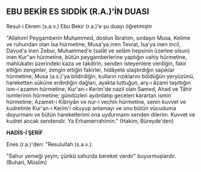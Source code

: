 ## EBU BEKİR ES SIDDİK (R.A.)'İN DUASI

Resul-i Ekrem (s.a.v.) Ebu Bekir (r.a.)'e şu duayı öğretmiştir

"Allahım! Peygamberin Muhammed, dostun İbra­him, sırdaşın Musa, Kelime ve ruhundan olan İsa hür­metine, Musa'ya inen Tevrat, İsa'ya inen incil, Davud'a inen Zebur, Muhammed'e (salât ve selâm hepsinin üze­rine olsun) inen Kur"an hürmetine, bütün peygamberle­rine yaptığın vahiy hürmetine, mahlukatın üzerindeki kaza ve takdirin, senden isteyenlere verdiğin, fakir etti­ğin zenginler, zengin ettiğin fakirler, hidâyete ulaştırdı­ğın sapıklar hürmetine; Musa (a.s.)'ya bildirdiğin, kulla­rın rızıklarını böldüğün yeryüzünü, hareketten sükûne erdirdiğin dağları, ayakta tuttuğun, arş-ı âzami taşıttı­ğın ism-i azamın hürmetine; Kur'an-ı Kerim'de nazil olan Samed, Ahad ve Tâhir isimlerinin hürmetine; gündüzleri aydınlatıp geceleri karartan ismin hürmetine; Azamet-i Kibriyân ve nur-i vechin hürmetine, senin kuvvet ve kudretinle Kur'an-ı Kerim'i okuyup anlama­yı ve onu bütün vücuduma doyurmanı ve bütün hare­ketlerimi ona uydurmamı senden dilerim. Kuvvet ve kudret ancak sendendir. Ya Erhamerrahimin."
(Hakim, Büreyde'den)

**HADİS-İ ŞERİF**

Enes (r.a.)'den: "Resulullah (s.a.v.):

"Sahur yemeği yeyin; çünkü sahurda bereket vardır" buyurmuşlardır.
(Buhari, Müslim)
